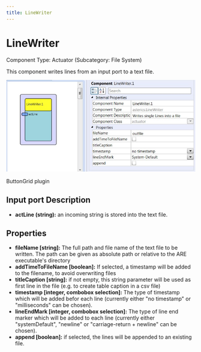 ```yaml
---
title: LineWriter
---
```


# LineWriter

Component Type: Actuator (Subcategory: File System)

This component writes lines from an input port to a text file.

![Screenshot: LineWriter plugin](img/linewriter.jpg "Screenshot: LineWriter plugin")

ButtonGrid plugin

## Input port Description

*   **actLine (string):** an incoming string is stored into the text file.

## Properties

*   **fileName \[string\]:** The full path and file name of the text file to be written. The path can be given as absolute path or relative to the ARE executable's directory
*   **addTimeToFileName \[boolean\]:** If selected, a timestamp will be added to the filename, to avoid overwriting files
*   **titleCaption \[string\]:** if not empty, this string parameter will be used as first line in the file (e.g. to create table caption in a csv file)
*   **timestamp \[integer, combobox selection\]:** The type of timestamp which will be added befor each line (currently either "no timestamp" or "milliseconds" can be chosen).
*   **lineEndMark \[integer, combobox selection\]:** The type of line end marker which will be added to each line (currently either "systemDefault", "newline" or "carriage-return + newline" can be chosen).
*   **append \[boolean\]:** if selected, the lines will be appended to an existing file.